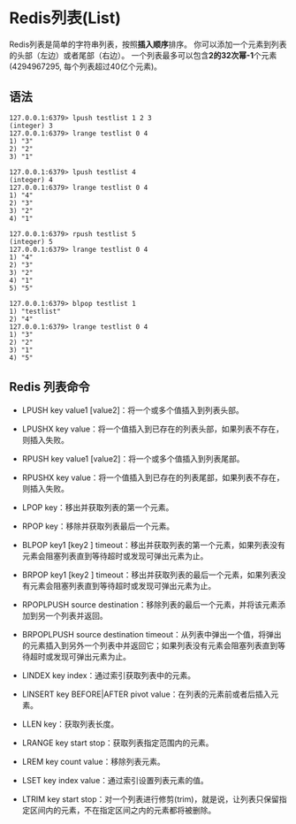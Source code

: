 # Redis列表(List)
Redis列表是简单的字符串列表，按照**插入顺序**排序。
你可以添加一个元素到列表的头部（左边）或者尾部（右边）。
一个列表最多可以包含**2的32次幂-1**个元素 (4294967295, 每个列表超过40亿个元素)。

## 语法
```
127.0.0.1:6379> lpush testlist 1 2 3
(integer) 3
127.0.0.1:6379> lrange testlist 0 4
1) "3"
2) "2"
3) "1"

127.0.0.1:6379> lpush testlist 4
(integer) 4
127.0.0.1:6379> lrange testlist 0 4
1) "4"
2) "3"
3) "2"
4) "1"

127.0.0.1:6379> rpush testlist 5
(integer) 5
127.0.0.1:6379> lrange testlist 0 4
1) "4"
2) "3"
3) "2"
4) "1"
5) "5"

127.0.0.1:6379> blpop testlist 1
1) "testlist"
2) "4"
127.0.0.1:6379> lrange testlist 0 4
1) "3"
2) "2"
3) "1"
4) "5"

```

## Redis 列表命令
* LPUSH key value1 [value2]：将一个或多个值插入到列表头部。
* LPUSHX key value：将一个值插入到已存在的列表头部，如果列表不存在，则插入失败。
* RPUSH key value1 [value2]：将一个或多个值插入到列表尾部。
* RPUSHX key value：将一个值插入到已存在的列表尾部，如果列表不存在，则插入失败。

* LPOP key：移出并获取列表的第一个元素。
* RPOP key：移除并获取列表最后一个元素。
* BLPOP key1 [key2 ] timeout：移出并获取列表的第一个元素，如果列表没有元素会阻塞列表直到等待超时或发现可弹出元素为止。
* BRPOP key1 [key2 ] timeout：移出并获取列表的最后一个元素，如果列表没有元素会阻塞列表直到等待超时或发现可弹出元素为止。

* RPOPLPUSH source destination：移除列表的最后一个元素，并将该元素添加到另一个列表并返回。
* BRPOPLPUSH source destination timeout：从列表中弹出一个值，将弹出的元素插入到另外一个列表中并返回它；如果列表没有元素会阻塞列表直到等待超时或发现可弹出元素为止。


* LINDEX key index：通过索引获取列表中的元素。
* LINSERT key BEFORE|AFTER pivot value：在列表的元素前或者后插入元素。

* LLEN key：获取列表长度。
* LRANGE key start stop：获取列表指定范围内的元素。
* LREM key count value：移除列表元素。
* LSET key index value：通过索引设置列表元素的值。
* LTRIM key start stop：对一个列表进行修剪(trim)，就是说，让列表只保留指定区间内的元素，不在指定区间之内的元素都将被删除。